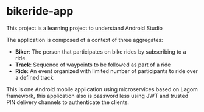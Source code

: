# bikeride-app

This project is a learning project to understand Android Studio

The application is composed of a context of three aggregates:

- **Biker**: The person that participates on bike rides by subscribing to a ride.
- **Track**: Sequence of waypoints to be followed as part of a ride
- **Ride**: An event organized with limited number of participants to ride over a defined track

This is one Android mobile application using microservices based on Lagom framework, this application also is password less using JWT and trusted PIN delivery channels to authenticate the clients.

